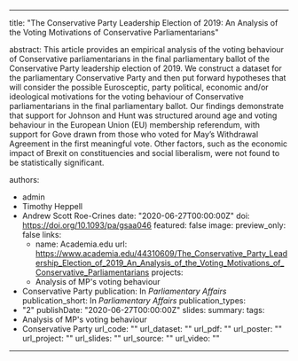 ---
title: "The Conservative Party Leadership Election of 2019: An Analysis of the Voting Motivations of Conservative Parliamentarians"

abstract: This article provides an empirical analysis of the voting behaviour of Conservative parliamentarians in the final parliamentary ballot of the Conservative Party leadership election of 2019. We construct a dataset for the parliamentary Conservative Party and then put forward hypotheses that will consider the possible Eurosceptic, party political, economic and/or ideological motivations for the voting behaviour of Conservative parliamentarians in the final parliamentary ballot. Our findings demonstrate that support for Johnson and Hunt was structured around age and voting behaviour in the European Union (EU) membership referendum, with support for Gove drawn from those who voted for May’s Withdrawal Agreement in the first meaningful vote. Other factors, such as the economic impact of Brexit on constituencies and social liberalism, were not found to be statistically significant.

authors:
- admin
- Timothy Heppell
- Andrew Scott Roe-Crines
date: "2020-06-27T00:00:00Z"
doi: https://doi.org/10.1093/pa/gsaa046
featured: false
image:
  preview_only: false
links:
  - name: Academia.edu
url: https://www.academia.edu/44310609/The_Conservative_Party_Leadership_Election_of_2019_An_Analysis_of_the_Voting_Motivations_of_Conservative_Parliamentarians
projects:
  - Analysis of MP's voting behaviour
- Conservative Party
publication: In *Parliamentary Affairs*
publication_short: In *Parliamentary Affairs*
publication_types:
- "2"
publishDate: "2020-06-27T00:00:00Z"
slides: 
summary:
tags:
- Analysis of MP's voting behaviour
- Conservative Party
url_code: ""
url_dataset: ""
url_pdf: ""
url_poster: ""
url_project: ""
url_slides: ""
url_source: ""
url_video: ""
------